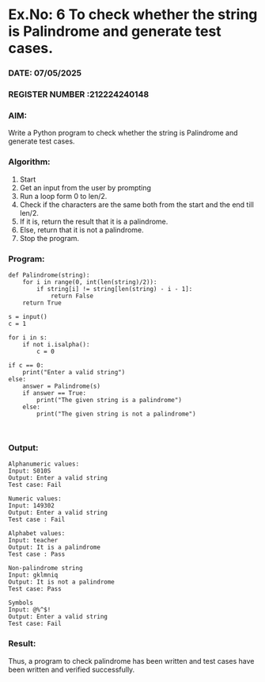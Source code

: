 # Ex.No: 6 To check whether the string is Palindrome and generate test cases.

### DATE: 07/05/2025                                                                           
### REGISTER NUMBER :212224240148 
### AIM: 
Write a Python program to check whether the string is Palindrome and generate test cases. 
### Algorithm:
1. Start
2. Get an input from the user by prompting 
3. Run a loop form 0 to len/2.
4. Check if the characters are the same both from the start and the end till len/2. 
5. If it is, return the result that it is a palindrome.
6. Else, return that it is not a palindrome. 
7. Stop the program.
### Program:
```
def Palindrome(string):
    for i in range(0, int(len(string)/2)):
        if string[i] != string[len(string) - i - 1]:
            return False
    return True

s = input()
c = 1

for i in s:
    if not i.isalpha():
        c = 0

if c == 0:
    print("Enter a valid string")
else:
    answer = Palindrome(s)
    if answer == True:
        print("The given string is a palindrome")
    else:
        print("The given string is not a palindrome")



```







### Output:
```
Alphanumeric values:
Input: S010S
Output: Enter a valid string
Test case: Fail 

Numeric values:
Input: 149302
Output: Enter a valid string
Test case : Fail 

Alphabet values:
Input: teacher
Output: It is a palindrome
Test case : Pass 

Non-palindrome string
Input: gklmniq
Output: It is not a palindrome
Test case: Pass 

Symbols
Input: @%^$!
Output: Enter a valid string
Test case: Fail 
```
### Result:
Thus, a program to check palindrome has been written and test cases have been written and verified successfully.
